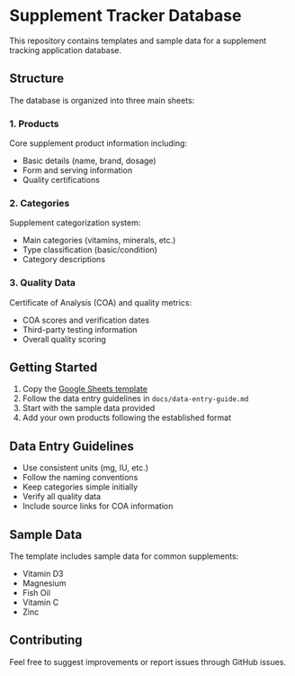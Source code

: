 # Supplement Tracker Database

This repository contains templates and sample data for a supplement tracking application database.

## Structure

The database is organized into three main sheets:

### 1. Products
Core supplement product information including:
- Basic details (name, brand, dosage)
- Form and serving information
- Quality certifications

### 2. Categories
Supplement categorization system:
- Main categories (vitamins, minerals, etc.)
- Type classification (basic/condition)
- Category descriptions

### 3. Quality Data
Certificate of Analysis (COA) and quality metrics:
- COA scores and verification dates
- Third-party testing information
- Overall quality scoring

## Getting Started

1. Copy the [Google Sheets template](templates/supplement-tracker-template.xlsx)
2. Follow the data entry guidelines in `docs/data-entry-guide.md`
3. Start with the sample data provided
4. Add your own products following the established format

## Data Entry Guidelines

- Use consistent units (mg, IU, etc.)
- Follow the naming conventions
- Keep categories simple initially
- Verify all quality data
- Include source links for COA information

## Sample Data

The template includes sample data for common supplements:
- Vitamin D3
- Magnesium
- Fish Oil
- Vitamin C
- Zinc

## Contributing

Feel free to suggest improvements or report issues through GitHub issues.